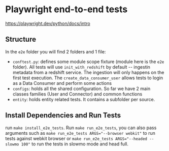 # Playwright end-to-end tests
https://playwright.dev/python/docs/intro

## Structure
In the `e2e` folder you will find 2 folders and 1 file:
- `conftest.py`: defines some module scope fixture (module here is the  `e2e` folder). All tests will use `init_with_redshift` by default -- ingestin metadata from a redshift service. The ingestion will only happens on the first test execution. The `create_data_consumer_user` allows tests to login as a Data Consumer and perform some actions
- `configs`: holds all the shared configuration. So far we have 2 main classes families (User and Connector) and common functions
- `entity`: holds entity related tests. It contains a subfolder per source.

## Install Dependencies and Run Tests
run `make install_e2e_tests`. Run `make run_e2e_tests`, you can also pass arguments such as `make run_e2e_tests ARGS="--browser webkit"` to run tests against webkit browser or `make run_e2e_tests ARGS="--headed --slowmo 100"` to run the tests in slowmo mode and head full.

